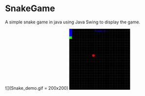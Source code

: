 # SnakeGame
A simple snake game in java  using Java Swing to display the game. 

![](Snake_demo.gif = 200x200)
<img src="Snake_demo.gif" width=200px height=200px />

